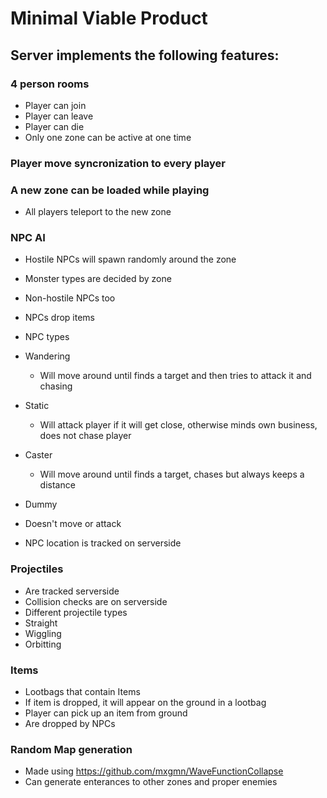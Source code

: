 # Minimal Viable Product



## Server implements the following features:

### 4 person rooms
 - Player can join
 - Player can leave
 - Player can die
 - Only one zone can be active at one time

### Player move syncronization to every player

### A new zone can be loaded while playing
- All players teleport to the new zone

### NPC AI
 - Hostile NPCs will spawn randomly around the zone
 - Monster types are decided by zone
 - Non-hostile NPCs too
 - NPCs drop items
 - NPC types
  - Wandering
    - Will move around until finds a target and then tries to attack it and chasing
  - Static
    - Will attack player if it will get close, otherwise minds own business, does not chase player
  - Caster
    - Will move around until finds a target, chases but always keeps a distance
  - Dummy
   - Doesn't move or attack

 - NPC location is tracked on serverside

### Projectiles
 - Are tracked serverside
 - Collision checks are on serverside
 - Different projectile types
  - Straight
  - Wiggling
  - Orbitting

### Items
 - Lootbags that contain Items
 - If item is dropped, it will appear on the ground in a lootbag
 - Player can pick up an item from ground
 - Are dropped by NPCs

### Random Map generation
 - Made using https://github.com/mxgmn/WaveFunctionCollapse
 - Can generate enterances to other zones and proper enemies

